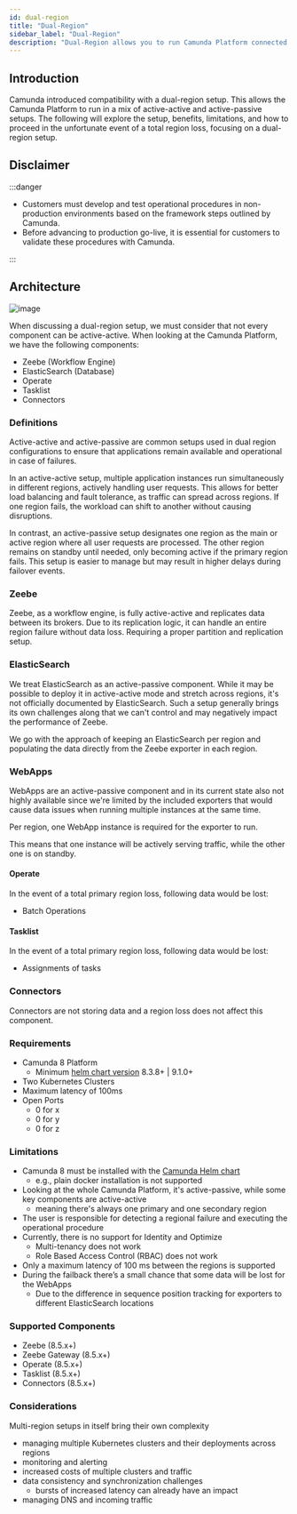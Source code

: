 ```yaml
---
id: dual-region
title: "Dual-Region"
sidebar_label: "Dual-Region"
description: "Dual-Region allows you to run Camunda Platform connected in two regions."
---
```


## Introduction

Camunda introduced compatibility with a dual-region setup. This allows the Camunda Platform to run in a mix of active-active and active-passive setups. The following will explore the setup, benefits, limitations, and how to proceed in the unfortunate event of a total region loss, focusing on a dual-region setup.

## Disclaimer

:::danger

- Customers must develop and test operational procedures in non-production environments based on the framework steps outlined by Camunda.
- Before advancing to production go-live, it is essential for customers to validate these procedures with Camunda.

:::

## Architecture

<!--
![image](https://hackmd.io/_uploads/Skj1lph2T.png)
-->

![image](./img/dual-region.svg)

When discussing a dual-region setup, we must consider that not every component can be active-active.
When looking at the Camunda Platform, we have the following components:

- Zeebe (Workflow Engine)
- ElasticSearch (Database)
- Operate
- Tasklist
- Connectors

### Definitions

Active-active and active-passive are common setups used in dual region configurations to ensure that applications remain available and operational in case of failures.

In an active-active setup, multiple application instances run simultaneously in different regions, actively handling user requests. This allows for better load balancing and fault tolerance, as traffic can spread across regions. If one region fails, the workload can shift to another without causing disruptions.

In contrast, an active-passive setup designates one region as the main or active region where all user requests are processed. The other region remains on standby until needed, only becoming active if the primary region fails. This setup is easier to manage but may result in higher delays during failover events.

### Zeebe

Zeebe, as a workflow engine, is fully active-active and replicates data between its brokers. Due to its replication logic, it can handle an entire region failure without data loss. Requiring a proper partition and replication setup.

### ElasticSearch

We treat ElasticSearch as an active-passive component. While it may be possible to deploy it in active-active mode and stretch across regions, it's not officially documented by ElasticSearch. Such a setup generally brings its own challenges along that we can't control and may negatively impact the performance of Zeebe.

We go with the approach of keeping an ElasticSearch per region and populating the data directly from the Zeebe exporter in each region.

### WebApps

WebApps are an active-passive component and in its current state also not highly available since we're limited by the included exporters that would cause data issues when running multiple instances at the same time.

Per region, one WebApp instance is required for the exporter to run.

This means that one instance will be actively serving traffic, while the other one is on standby.

#### Operate

In the event of a total primary region loss, following data would be lost:

- Batch Operations <!-- Do we have a docs link for this? -->

#### Tasklist

In the event of a total primary region loss, following data would be lost:

- Assignments of tasks

### Connectors

Connectors are not storing data and a region loss does not affect this component.

### Requirements

- Camunda 8 Platform
  - Minimum [helm chart version](https://github.com/camunda/camunda-platform-helm) 8.3.8+ | 9.1.0+
- Two Kubernetes Clusters
- Maximum latency of 100ms
- Open Ports
  - 0 for x
  - 0 for y
  - 0 for z

### Limitations

- Camunda 8 must be installed with the [Camunda Helm chart](https://github.com/camunda/camunda-platform-helm)
  - e.g., plain docker installation is not supported
- Looking at the whole Camunda Platform, it's active-passive, while some key components are active-active
  - meaning there's always one primary and one secondary region
- The user is responsible for detecting a regional failure and executing the operational procedure
- Currently, there is no support for Identity and Optimize
  - Multi-tenancy does not work
  - Role Based Access Control (RBAC) does not work
- Only a maximum latency of 100 ms between the regions is supported
- During the failback there’s a small chance that some data will be lost for the WebApps
  - Due to the difference in sequence position tracking for exporters to different ElasticSearch locations

### Supported Components

- Zeebe (8.5.x+)
- Zeebe Gateway (8.5.x+)
- Operate (8.5.x+)
- Tasklist (8.5.x+)
- Connectors (8.5.x+)

### Considerations

Multi-region setups in itself bring their own complexity

- managing multiple Kubernetes clusters and their deployments across regions
- monitoring and alerting
- increased costs of multiple clusters and traffic
- data consistency and synchronization challenges
  - bursts of increased latency can already have an impact
- managing DNS and incoming traffic
